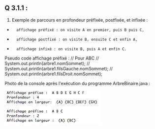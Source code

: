 ## Q 3.1.1 :


1. Exemple de parcours en profondeur préfixée, postfixée, et infixée : 
-		affichage préfixé : on visite A en premier, puis B puis C,
-		affichage postfixé : on visite B, ensuite C et enfin A,
-		affichage infixé : on visite B, puis A et enfin C.

Pseudo code affichage préfixé :
//   Pour ABC
// 		System.out.println(arbre1.nomSommet); 
//   	System.out.println(arbre1.filsGauche.nomSommet);
//		System.out.println(arbre1.filsDroit.nomSommet);


Photo de la console après l'exécution du programme ArbreBinaire.java : 

![ArbreBinaire](https://github.com/ArnaudRib/TD6/blob/master/ArbreBinaire.png)
